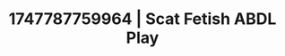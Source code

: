 ---
categories:
- Pinay
- Sneaker fetish
- AI girlfriend fantasy
- Erotic duality
- Erotic close-up
image: /assets/images/1747787759964.jpg
layout: post
seo:
  description: Featured content with high-quality Scat Fetish, ABDL Play. HD images
    available.
  keywords: Scat Fetish, ABDL Play
  og_image: /assets/images/1747787759964.jpg
  schema_type: VisualArtwork
tags:
- ABDL Play
- Scat Fetish
- '#1747787759964'
title: 1747787759964 | Scat Fetish ABDL Play
---